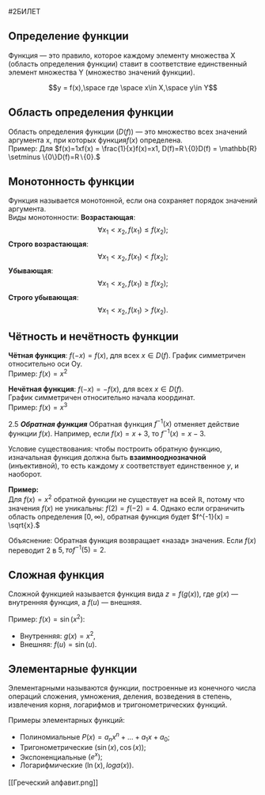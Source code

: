 #2БИЛЕТ
##  Определение функции
Функция — это правило, которое каждому элементу множества X (область определения функции) ставит в соответствие единственный элемент множества Y (множество значений функции).

$$y = f(x),\space где  \space x\in X,\space y\in Y$$
##  Область определения функции
Область определения функции  $(D(f))$ — это множество всех значений аргумента x, при которых функция$f(x)$ определена.  
Пример: Для $f(x)=1xf(x) = \frac{1}{x}f(x)=x1​, D(f)=R∖{0}D(f) = \mathbb{R} \setminus \{0\}D(f)=R∖{0}.$

##  Монотонность функции
Функция называется монотонной, если она сохраняет порядок значений аргумента.  
Виды монотонности:
 **Возрастающая**:
$$\forall x_1 < x_2, f(x_1) \leq f(x_2);$$
 **Строго возрастающая**:$$ \forall x_1 < x_2, f(x_1) < f(x_2);$$
**Убывающая**:$$ \forall x_1 < x_2, f(x_1) \geq f(x_2);$$
**Строго убывающая**: $$\forall x_1 < x_2, f(x_1) > f(x_2).$$
##  Чётность и нечётность функции
 **Чётная функция**: $f(−x)=f(x),$ для всех $x \in D(f).$
График симметричен относительно оси Oy.  
Пример: $f(x) = x^2$

 **Нечётная функция**: $f(-x) = -f(x),$ для всех  $x \in D(f).$  
График симметричен относительно начала координат.  
Пример: $f(x) = x^3$

2.5 ***Обратная функция***
Обратная функция $f^{-1}(x)$ отменяет действие функции $f(x)$. Например, если $f(x)=x+3$, то $f^{-1}(x) = x - 3.$

Условие существования: чтобы построить обратную функцию, изначальная функция должна быть **взаимнооднозначной** (инъективной), то есть каждому $x$ соответствует единственное $y$, и наоборот.

**Пример:**  
Для $f(x) = x^2$ обратной функции не существует на всей $\mathbb{R}$, потому что значения $f(x)$ не уникальны: $f(2) = f(-2) = 4$. Однако если ограничить область определения $[0, \infty),$ обратная функция будет $f^{-1}(x) = \sqrt{x}.$

Объяснение: Обратная функция возвращает «назад» значения. Если $f(x)$ переводит 2 в $5, то f^{-1}(5) = 2.$

##  Cложная функция
Сложной функцией называется функция вида $z=f(g(x)),$ где $g(x)$ — внутренняя функция, а $f(u)$ — внешняя.

Пример: $f(x) = \sin(x^2):$

- Внутренняя: $g(x) = x^2,$
- Внешняя: $f(u) = \sin(u).$
##  Элементарные функции
Элементарными называются функции, построенные из конечного числа операций сложения, умножения, деления, возведения в степень, извлечения корня, логарифмов и тригонометрических функций.

Примеры элементарных функций:

- Полиномиальные $P(x) = a_n x^n + \dots + a_1 x + a_0;$
- Тригонометрические $(\sin(x), \cos(x));$
- Экспоненциальные $(e^x);$
- Логарифмические $(\ln⁡(x),log_⁡a(x)).$

[[Греческий алфавит.png]]